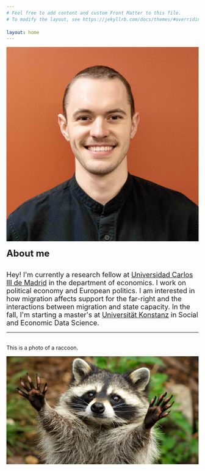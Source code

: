 ```yaml
---
# Feel free to add content and custom Front Matter to this file.
# To modify the layout, see https://jekyllrb.com/docs/themes/#overriding-theme-defaults

layout: home
---
```




![tb_head](https://raw.githubusercontent.com/tylerjamesbrown7/tylerjamesbrown7.github.io/master/images/tb_photo.jpg)

<div id="about-me-container">
                <div id="inner">
                    <div id="about-me-box-header">
                        <font size="+2"><b>About me</b></font>
                    </div>
                    <div id="about-me-box-content">
                        <p><br><font size="+1">Hey! I'm currently a research fellow at <a href="https://economia.uc3m.es/">Universidad Carlos III de Madrid</a> in the department of economics. I work on political economy and European politics. I am interested in how migration affects support for the far-right and the interactions between migration and state capacity. In the fall, I'm starting a master's at <a href="https://www.uni-konstanz.de/">Universität Konstanz</a> in Social and Economic Data Science.</font><br></p>
                    </div>
                </div>
            </div>




-----








          
<br>
This is a photo of a raccoon.

![raccoon](https://raw.githubusercontent.com/tylerjamesbrown7/tylerjamesbrown7.github.io/master/images/raccoon.jpg)


